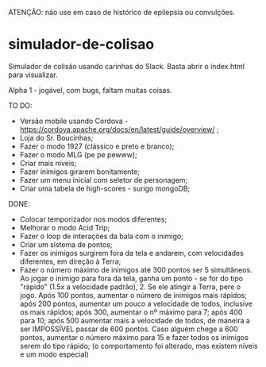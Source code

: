 ATENÇÃO: não use em caso de histórico de epilepsia ou convulções.

# simulador-de-colisao

Simulador de colisão usando carinhas do Slack.
Basta abrir o index.html para visualizar.

Alpha 1 - jogável, com bugs, faltam muitas coisas.

TO DO:
- Versão mobile usando Cordova - https://cordova.apache.org/docs/en/latest/guide/overview/ ;
- Loja do Sr. Boucinhas;
- Fazer o modo 1927 (clássico e preto e branco);
- Fazer o modo MLG (pe pe pewww);
- Criar mais níveis;
- Fazer inimigos girarem bonitamente;
- Fazer um menu inicial com seletor de personagem;
- Criar uma tabela de high-scores - surigo mongoDB;

DONE:
- Colocar temporizador nos modos diferentes;
- Melhorar o modo Acid Trip;
- Fazer o loop de interações da bala com o inimigo;
- Criar um sistema de pontos;
- Fazer os inimigos surgirem fora da tela e andarem, com velocidades diferentes, em direção à Terra;
- Fazer o número máximo de inimigos até 300 pontos ser 5 simultâneos. Ao jogar o inimigo para fora da tela, ganha um ponto - se for do tipo "rápido" (1.5x a velocidade padrão), 2. Se ele atingir a Terra, pere o jogo. Após 100 pontos, aumentar o número de inimigos mais rápidos; após 200 pontos, aumentar um pouco a velocidade de todos, inclusive os mais rápidos; após 300, aumentar o nº máximo para 7; após 400 para 10; após 500 aumentar mais a velocidade de todos, de maneira a ser IMPOSSÍVEL passar de 600 pontos. Caso alguém chege a 600 pontos, aumentar o número máximo para 15 e fazer todos os inimigos serem do tipo rápido; (o comportamento foi alterado, mas existem níveis e um modo especial)
